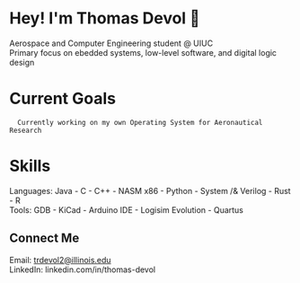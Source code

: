 # Hey! I'm Thomas Devol 🌿 
Aerospace and Computer Engineering student @ UIUC      
Primary focus on ebedded systems, low-level software, and digital logic design

# Current Goals
      Currently working on my own Operating System for Aeronautical Research 


# Skills
Languages: Java - C - C++ - NASM x86 - Python - System /& Verilog - Rust - R        
Tools: GDB - KiCad - Arduino IDE - Logisim Evolution - Quartus


## Connect Me
Email: trdevol2@illinois.edu   
LinkedIn: linkedin.com/in/thomas-devol


